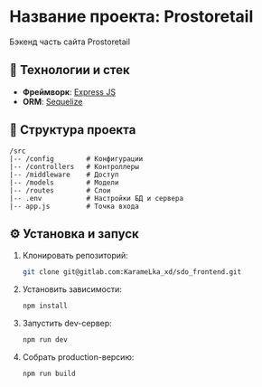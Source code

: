 # Название проекта: Prostoretail

Бэкенд часть сайта Prostoretail

## 🚀 **Технологии и стек**

- **Фреймворк**: [Express JS](https://expressjs.com/)
- **ORM**: [Sequelize](https://sequelize.org/)

## 📂 **Структура проекта**

```
/src
|-- /config        # Конфигурации
|-- /controllers   # Контроллеры
|-- /middleware    # Доступ
|-- /models        # Модели
|-- /routes        # Слои
|-- .env           # Настройки БД и сервера
|-- app.js         # Точка входа
```

## ⚙️ **Установка и запуск**

1. Клонировать репозиторий:

   ```bash
   git clone git@gitlab.com:KarameLka_xd/sdo_frontend.git
   ```

2. Установить зависимости:

   ```bash
   npm install
   ```

3. Запустить dev-сервер:

   ```bash
   npm run dev
   ```

4. Собрать production-версию:
   ```bash
   npm run build
   ```

